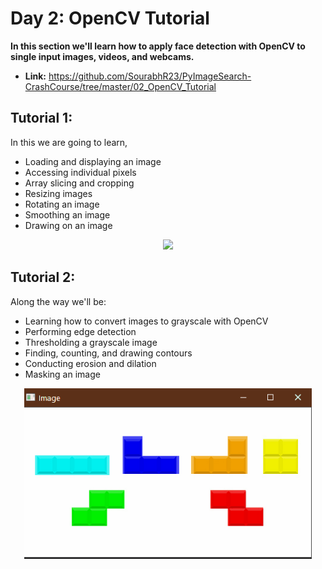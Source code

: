 # Day 2: OpenCV Tutorial
**In this section we'll learn how to apply face detection with OpenCV to single input images, videos, and webcams.**
* **Link:** <https://github.com/SourabhR23/PyImageSearch-CrashCourse/tree/master/02_OpenCV_Tutorial>

## Tutorial 1:
In this we are going to learn, <br> 
- Loading and displaying an image
- Accessing individual pixels
- Array slicing and cropping
- Resizing images
- Rotating an image
- Smoothing an image
- Drawing on an image
<p align="center">
  <img src="https://github.com/SourabhR23/PyImageSearch-CrashCourse/blob/master/02_OpenCV_Tutorial/Output_gifs/1.gif" width="460">
 </p>

## Tutorial 2:
Along the way we'll be:
- Learning how to convert images to grayscale with OpenCV
- Performing edge detection
- Thresholding a grayscale image
- Finding, counting, and drawing contours
- Conducting erosion and dilation
- Masking an image
<p align="center">
  <img src="https://github.com/SourabhR23/PyImageSearch-CrashCourse/blob/master/02_OpenCV_Tutorial/Output_gifs/2.gif" width="460">
</p>
  
